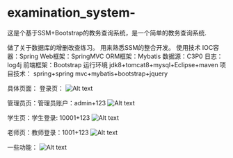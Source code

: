 # examination_system-
这是个基于SSM+Bootstrap的教务查询系统，是一个简单的教务查询系统.

做了关于数据库的增删改查练习。
用来熟悉SSM的整合开发。
使用技术 
IOC容器：Spring Web框架：SpringMVC 
ORM框架：Mybatis 
数据源：C3P0 
日志：log4j 
前端框架：Bootstrap 
运行环境 jdk8+tomcat8+mysql+Eclipse+maven
项目技术： spring+spring mvc+mybatis+bootstrap+jquery

具体页面：
登录页：
![Alt text](https://github.com/Zoutao6/examination_system-/raw/master/images/1.png)

管理员页：管理员账户：admin+123
![Alt text](https://github.com/Zoutao6/examination_system-/raw/master/images/2.png)

学生页：学生登录: 10001+123
![Alt text](https://github.com/Zoutao6/examination_system-/raw/master/images/3.png)

老师页：教师登录：1001+123
![Alt text](https://github.com/Zoutao6/examination_system-/raw/master/images/4.png)

一些功能：
![Alt text](https://github.com/Zoutao6/examination_system-/raw/master/images/5.png)



